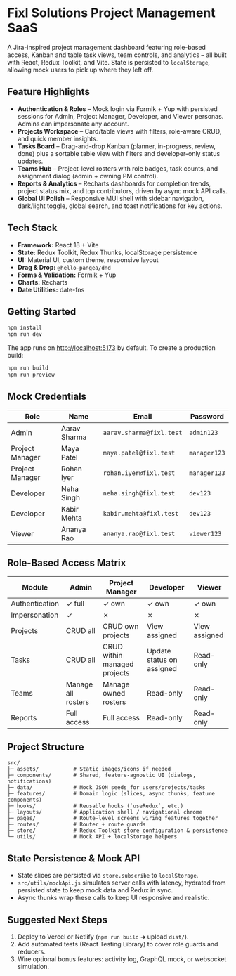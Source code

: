 # Fixl Solutions Project Management SaaS

A Jira-inspired project management dashboard featuring role-based access, Kanban and table task views, team controls, and analytics – all built with React, Redux Toolkit, and Vite. State is persisted to `localStorage`, allowing mock users to pick up where they left off.

## Feature Highlights
- **Authentication & Roles** – Mock login via Formik + Yup with persisted sessions for Admin, Project Manager, Developer, and Viewer personas. Admins can impersonate any account.
- **Projects Workspace** – Card/table views with filters, role-aware CRUD, and quick member insights.
- **Tasks Board** – Drag-and-drop Kanban (planner, in-progress, review, done) plus a sortable table view with filters and developer-only status updates.
- **Teams Hub** – Project-level rosters with role badges, task counts, and assignment dialog (admin + owning PM control).
- **Reports & Analytics** – Recharts dashboards for completion trends, project status mix, and top contributors, driven by async mock API calls.
- **Global UI Polish** – Responsive MUI shell with sidebar navigation, dark/light toggle, global search, and toast notifications for key actions.

## Tech Stack
- **Framework:** React 18 + Vite
- **State:** Redux Toolkit, Redux Thunks, localStorage persistence
- **UI:** Material UI, custom theme, responsive layout
- **Drag & Drop:** `@hello-pangea/dnd`
- **Forms & Validation:** Formik + Yup
- **Charts:** Recharts
- **Date Utilities:** date-fns

## Getting Started
```bash
npm install
npm run dev
```

The app runs on [http://localhost:5173](http://localhost:5173) by default. To create a production build:
```bash
npm run build
npm run preview
```

## Mock Credentials
| Role | Name | Email | Password |
| --- | --- | --- | --- |
| Admin | Aarav Sharma | `aarav.sharma@fixl.test` | `admin123` |
| Project Manager | Maya Patel | `maya.patel@fixl.test` | `manager123` |
| Project Manager | Rohan Iyer | `rohan.iyer@fixl.test` | `manager123` |
| Developer | Neha Singh | `neha.singh@fixl.test` | `dev123` |
| Developer | Kabir Mehta | `kabir.mehta@fixl.test` | `dev123` |
| Viewer | Ananya Rao | `ananya.rao@fixl.test` | `viewer123` |

## Role-Based Access Matrix
| Module | Admin | Project Manager | Developer | Viewer |
| --- | --- | --- | --- | --- |
| Authentication | ✓ full | ✓ own | ✓ own | ✓ own |
| Impersonation | ✓ | ✗ | ✗ | ✗ |
| Projects | CRUD all | CRUD own projects | View assigned | View assigned |
| Tasks | CRUD all | CRUD within managed projects | Update status on assigned | Read-only |
| Teams | Manage all rosters | Manage owned rosters | Read-only | Read-only |
| Reports | Full access | Full access | Read-only | Read-only |

## Project Structure
```
src/
├─ assets/           # Static images/icons if needed
├─ components/       # Shared, feature-agnostic UI (dialogs, notifications)
├─ data/             # Mock JSON seeds for users/projects/tasks
├─ features/         # Domain logic (slices, async thunks, feature components)
├─ hooks/            # Reusable hooks (`useRedux`, etc.)
├─ layouts/          # Application shell / navigational chrome
├─ pages/            # Route-level screens wiring features together
├─ routes/           # Router + route guards
├─ store/            # Redux Toolkit store configuration & persistence
└─ utils/            # Mock API + localStorage helpers
```

## State Persistence & Mock API
- State slices are persisted via `store.subscribe` to `localStorage`.
- `src/utils/mockApi.js` simulates server calls with latency, hydrated from persisted state to keep mock data and Redux in sync.
- Async thunks wrap these calls to keep UI responsive and realistic.

## Suggested Next Steps
1. Deploy to Vercel or Netlify (`npm run build` ➜ upload `dist/`).
2. Add automated tests (React Testing Library) to cover role guards and reducers.
3. Wire optional bonus features: activity log, GraphQL mock, or websocket simulation.

